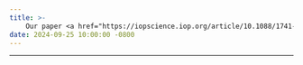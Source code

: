 ```yaml
---
title: >-
    Our paper <a href="https://iopscience.iop.org/article/10.1088/1741-2552/ad7f87/meta" >"TMS-induced phase resets depend on TMS intensity and EEG phase"</a> has been aceepted for publication in the <em>Journal of Neural Engineering</em>.
date: 2024-09-25 10:00:00 -0800
---
```

---
